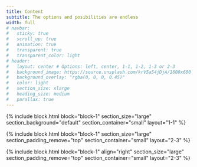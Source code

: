 ```yaml
---
title: Content
subtitle: The options and posibilities are endless
width: full
# navbar:
#   sticky: true
#   scroll_up: true
#   animation: true
#   transparent: true
#   transparent_color: light
# header:
#   layout: center # Options: left, center, 1-1, 1-2, 1-3 or 2-3
#   background_image: https://source.unsplash.com/krV5aS4jDjA/1600x600
#   background_overlay: "rgba(0, 0, 0, 0.45)"
#   color: light
#   section_size: xlarge
#   heading_size: medium
#   parallax: true
---
```


{% include block.html 
  block="block-1" 
  section_size="large"
  section_background="default"
  section_container="small"
  layout="1-1"
%}

{% include block.html 
  block="block-1" 
  section_size="large"
  section_padding_remove="top"
  section_container="small"
  layout="2-3"
%}

{% include block.html 
  block="block-1" 
  align="right" 
  section_size="large"
  section_padding_remove="top"
  section_container="small"
  layout="2-3"
%}
